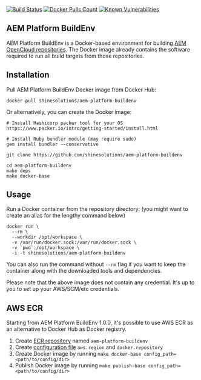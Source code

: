 [![Build Status](https://img.shields.io/travis/shinesolutions/aem-platform-buildenv.svg)](http://travis-ci.org/shinesolutions/aem-platform-buildenv)
[![Docker Pulls Count](https://img.shields.io/docker/pulls/shinesolutions/aem-platform-buildenv.svg)](https://hub.docker.com/r/shinesolutions/aem-platform-buildenv/)
[![Known Vulnerabilities](https://snyk.io/test/github/shinesolutions/aem-platform-buildenv/badge.svg)](https://snyk.io/test/github/shinesolutions/aem-platform-buildenv)

AEM Platform BuildEnv
---------------------

AEM Platform BuildEnv is a Docker-based environment for building [AEM OpenCloud repositories](https://github.com/topics/aem-opencloud). The Docker image already contains the software required to run all build targets from those repositories.

Installation
------------

Pull AEM Platform BuildEnv Docker image from Docker Hub:

    docker pull shinesolutions/aem-platform-buildenv

Or alternatively, you can create the Docker image:

    # Install Hashicorp packer tool for your OS
    https://www.packer.io/intro/getting-started/install.html

    # Install Ruby bundler module (may require sudo)
    gem install bundler --conservative

    git clone https://github.com/shinesolutions/aem-platform-buildenv

    cd aem-platform-buildenv
    make deps
    make docker-base

Usage
-----

Run a Docker container from the repository directory:
(you might want to create an alias for the lengthy command below)

    docker run \
      --rm \
      --workdir /opt/workspace \
      -v /var/run/docker.sock:/var/run/docker.sock \
      -v `pwd`:/opt/workspace \
      -i -t shinesolutions/aem-platform-buildenv

You can also run the command without `--rm` flag if you want to keep the container along with the downloaded tools and dependencies.

Please note that the above image does not contain any credential. It's up to you to set up your AWS/SCM/etc credentials.

AWS ECR
-------

Starting from AEM Platform BuildEnv 1.0.0, it's possible to use AWS ECR as an alternative to Docker Hub as Docker registry.

1. Create [ECR repository](https://docs.aws.amazon.com/AmazonECR/latest/userguide/repository-create.html) named `aem-platform-buildenv`
2. Create [configuration file](https://github.com/shinesolutions/aem-platform-buildenv/blob/master/docs/configuration.md) `aws.region` and `docker.repository`
3. Create Docker image by running `make docker-base config_path=<path/to/config/dir>`
4. Publish Docker image by running `make publish-base config_path=<path/to/config/dir>`
